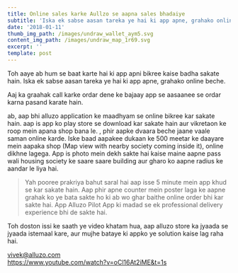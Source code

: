 ```yaml
---
title: Online sales karke Aullzo se aapna sales bhadaiye
subtitle: 'Iska ek sabse aasan tareka ye hai ki app apne, grahako online beche.'
date: '2018-01-11'
thumb_img_path: /images/undraw_wallet_aym5.svg
content_img_path: /images/undraw_map_1r69.svg
excerpt: ''
template: post
---
```





Toh aaye ab hum se baat karte hai ki app apni bikree kaise badha sakate hain. Iska ek sabse aasan tareka ye hai ki app apne, grahako online beche.



Aaj ka graahak call karke ordar dene ke bajaay  app se aasaanee se ordar karna pasand karate hain.

ab, aap bhi alluzo application ke maadhyam se online bikree kar sakate hain.  aap is app ko play store se download kar sakate hain aur vikretaon ke roop mein apana shop bana le. , phir aapke dvaara beche jaane vaale saman online karde. Iske baad aapakee dukaan ke 500 meetar ke daayare mein aapaka shop (Map view with nearby society coming inside it), online dikhne lagega. App is photo mein dekh sakte hai kaise maine aapne pass wali housing society ke saare saare building aur gharo ko aapne radius ke aandar le liya hai. 

> Yah pooree prakriya bahut saral hai aap isse 5 minute mein app khud se kar sakate hain. Aap phir apne counter mein poster laga ke aapne grahak ko ye bata sakte ho ki ab wo ghar baithe online order bhi kar sakte hai. App Alluzo Pilot App ki madad se ek professional delivery experience bhi de sakte hai. 





Toh doston issi ke saath ye video khatam hua, aap alluzo store ka jyaada se jyaada istemaal kare, aur mujhe bataye ki appko ye solution kaise lag raha hai. 

vivek@alluzo.com\
<https://www.youtube.com/watch?v=oCl16At2iME&t=1s>
